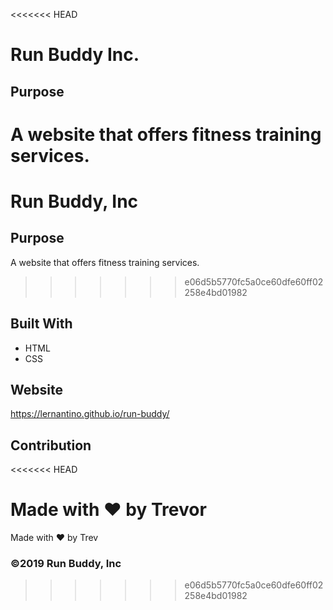 <<<<<<< HEAD
# Run Buddy Inc.

## Purpose

A website that offers fitness training services.
=======
# Run Buddy, Inc

## Purpose
A website that offers fitness training services. 
>>>>>>> e06d5b5770fc5a0ce60dfe60ff02258e4bd01982

## Built With

- HTML
- CSS

## Website

https://lernantino.github.io/run-buddy/

## Contribution
<<<<<<< HEAD

Made with ❤️ by Trevor
=======
Made with ❤️ by Trev

### ©️2019 Run Buddy, Inc 
>>>>>>> e06d5b5770fc5a0ce60dfe60ff02258e4bd01982
